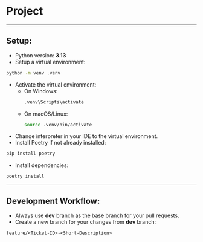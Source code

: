 # Project

***
## Setup: 
- Python version: **3.13** 
- Setup a virtual environment:
```bash
python -m venv .venv
```
- Activate the virtual environment:
  - On Windows:
    ```bash
    .venv\Scripts\activate
    ```
  - On macOS/Linux:
    ```bash
    source .venv/bin/activate
    ```
- Change interpreter in your IDE to the virtual environment.
- Install Poetry if not already installed:
```bash
pip install poetry
```
- Install dependencies:
```bash
poetry install
```
***


## Development Workflow: 
- Always use **dev** branch as the base branch for your pull requests.
- Create a new branch for your changes from **dev** branch:
```
feature/<Ticket-ID>-<Short-Description> 
```
